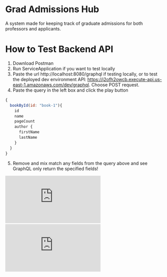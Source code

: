 # Grad Admissions Hub
A system made for keeping track of graduate admissions for both professors and applicants.

# How to Test Backend API 
1. Download Postman
2. Run ServiceApplication if you want to test locally
3. Paste the url http://localhost:8080/graphql if testing locally, or to test the deployed dev environment API: https://j2ofh2owcb.execute-api.us-east-1.amazonaws.com/dev/graphql. Choose POST request.
4. Paste the query in the left box and click the play button
```javascript
{
  bookById(id: "book-1"){
    id
    name
    pageCount
    author {
      firstName
      lastName
    }
  }
}
```
5. Remove and mix match any fields from the query above and see GraphQL only return the specified fields!

![alt_text](https://github.com/leo-paz/grad-admissions-hub/blob/main/gradadmissionsdiagrams.pdf?raw=true)
![alt_text](https://github.com/leo-paz/grad-admissions-hub/blob/main/gradadmissionsschema.pdf?raw=true)
